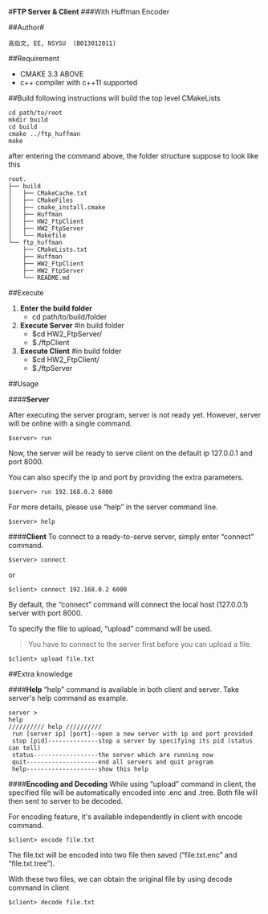 #**FTP Server & Client**
###With Huffman Encoder

##Author#

	高伯文, EE, NSYSU  (B013012011)

##Requirement
 - CMAKE 3.3 ABOVE
 - c++ compiler with c++11 supported

##Build
following instructions will build the top level CMakeLists

	cd path/to/root
	mkdir build
	cd build
	cmake ../ftp_huffman
	make

after entering the command above, the folder structure suppose to look like this

	root.
	├── build
	│   ├── CMakeCache.txt
	│   ├── CMakeFiles
	│   ├── cmake_install.cmake
	│   ├── Huffman
	│   ├── HW2_FtpClient
	│   ├── HW2_FtpServer
	│   └── Makefile
	└── ftp_huffman
	    ├── CMakeLists.txt
	    ├── Huffman
	    ├── HW2_FtpClient
	    ├── HW2_FtpServer
	    └── README.md


##Execute
1. **Enter the build folder**
    * cd path/to/build/folder
2. **Execute Server**
	#in build folder
	* $cd HW2_FtpServer/
	* $./ftpClient
3. **Execute Client**
	#in build folder
	* $cd HW2_FtpClient/
	* $./ftpServer

##Usage

####**Server**

After executing the server program, server is not ready yet. However, server will be online with a single command.

	$server> run

Now, the server will be ready to serve client on the default ip 127.0.0.1 and port 8000.



You can also specify the ip and port by providing the extra parameters.

	$server> run 192.168.0.2 6000

For more details, please use “help” in the server command line.

	$server> help



####**Client**
To connect to a ready-to-serve server, simply enter “connect” command.

	$server> connect

or

	$client> connect 192.168.0.2 6000

By default, the “connect” command will connect the local host (127.0.0.1) server with port 8000.

To specify the file to upload, “upload” command will be used.
>You have to connect to the server first before you can upload a file.

	$client> upload file.txt




##Extra knowledge

####**Help**
“help” command is available in both client and server. Take server's help command as example.

	server >
	help
	////////// help //////////
	 run [server ip] [port]--open a new server with ip and port provided
	 stop [pid]--------------stop a server by specifying its pid (status can tell)
	 status------------------the server which are running now
	 quit--------------------end all servers and quit program
	 help--------------------show this help


####**Encoding and Decoding**
While using “upload” command in client, the specified file will be automatically encoded into <file>.enc and <file>.tree. Both file will then sent to server to be decoded.


For encoding feature, it's available independently in client with encode command.
	
	$client> encode file.txt

The file.txt will be encoded into two file then saved (“file.txt.enc” and “file.txt.tree”). 

With these two files, we can obtain the original file by using decode command in client

	$client> decode file.txt





